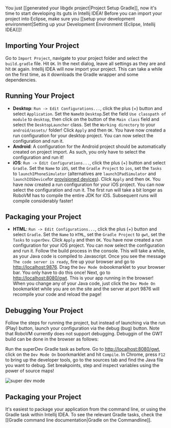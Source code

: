 You just [[generated your libgdx project|Project Setup Gradle]], now it's time to start developing its guts in Intellij IDEA! Before you can import your project into Eclipse, make sure you [[setup your development environment|Setting up your Development Environment (Eclipse, Intellij IDEA)]]!

## Importing Your Project
Go to `Import Project`, navigate to your project folder and select the `build.gradle` file. Hit `OK`. In the next dialog, leave all settings as they are and hit `OK` again. Intellij IDEA will now import your project. This can take a while on the first time, as it downloads the Gradle wrapper and some dependencies.

## Running Your Project

  * **Desktop**: `Run -> Edit Configurations...`, click the plus (+) button and select `Application`. Set the `Name`to `Desktop`.Set the field `Use classpath of module` to `desktop`, then click on the button of the `Main class` field and select the `DesktopLauncher` class. Set the `Working directory` to your `android/assets/` folder! Click `Apply` and then `OK`. You have now created a run configuration for your desktop project. You can now select the configuration and run it.
  * **Android**: A configuration for the Android project should be automatically created on project import. As such, you only have to select the configuration and run it!
  * **iOS**: `Run -> Edit Configurations...`, click the plus (+) button and select `Gradle`. Set the `Name` to `iOS`, set the `Gradle Project` to `ios`, set the `Tasks` to `launchIPhoneSimulator` (alternatives are `launchIPadSimulator` and `launchIOSDevice`for [provisioned devices](https://developer.apple.com/library/ios/documentation/ToolsLanguages/Conceptual/YourFirstAppStoreSubmission/ProvisionYourDevicesforDevelopment/ProvisionYourDevicesforDevelopment.html)). Click `Apply` and then `OK`. You have now created a run configuration for your iOS project. You can now select the configuration and run it. The first run will take a bit longer as RoboVM has to compile the entire JDK for iOS. Subsequent runs will compile considerably faster!
## Packaging your Project
  * **HTML**: `Run -> Edit Configurations...`, click the plus (+) button and select `Gradle`. Set the `Name` to `HTML`, set the `Gradle Project` to `gwt`, set the `Tasks` to `superDev`. Click `Apply` and then `OK`. You have now created a run configuration for your iOS project. You can now select the configuration and run it. Follow the build process in the console. This will take a while, as your Java code is compiled to Javascript. Once you see the message `The code server is ready`, fire up your browser and go to [http://localhost:9876](http://localhost:9876). Drag the `Dev Mode On`bookmarklet to your browser bar. You only have to do this once! Next, go to [http://localhost:8080/gwt](http://localhost:8080/gwt). This is your app running in the browser! When you change any of your Java code, just click the `Dev Mode On` bookmarklet while you are on the site and the server at port 9876 will recompile your code and reload the page!

## Debugging Your Project
Follow the steps for running the project, but instead of launching via the run (Play) button, launch your configuration via the debug (bug) button. Note that RoboVM currently does not support debugging. Debuggin of the GWT build can be done in the browser as follows:

Run the superDev Gradle task as before. Go to [http://localhost:8080/gwt](http://localhost:8080/gwt), click on the `Dev Mode On` boorkmarklet and hit `Compile`. In Chrome, press `F12` to bring up the developer tools, go to the sources tab and find the Java file you want to debug. Set breakpoints, step and inspect variables using the power of source maps!

![super dev mode](http://libgdx.badlogicgames.com/uploads/Screen%20Shot%202014-03-23%20at%2019.11.27-BkaIpjttPQ.png)

## Packaging your Project
It's easiest to package your application from the command line, or using the Gradle task within Intellij IDEA. To see the relevant Gradle tasks, check the [[Gradle command line documentation|Gradle on the Commandline]].